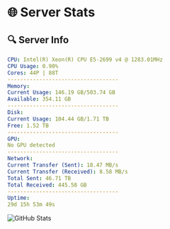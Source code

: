 # 🌐 Server Stats
## 🔍 Server Info
```yaml
CPU: Intel(R) Xeon(R) CPU E5-2699 v4 @ 1283.01MHz
CPU Usage: 0.90%
Cores: 44P | 88T
-----------------------------------
Memory:
Current Usage: 146.19 GB/503.74 GB
Available: 354.11 GB
-----------------------------------
Disk:
Current Usage: 104.44 GB/1.71 TB
Free: 1.52 TB
-----------------------------------
GPU:
No GPU detected
-----------------------------------
Network:
Current Transfer (Sent): 18.47 MB/s
Current Transfer (Received): 8.58 MB/s
Total Sent: 46.71 TB
Total Received: 445.58 GB
-----------------------------------
Uptime:
29d 15h 53m 49s
```
![GitHub Stats](https://img.shields.io/badge/Updated-2025-04-06_13:16:38-blue)